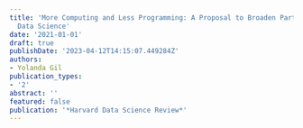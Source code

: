 ```yaml
---
title: 'More Computing and Less Programming: A Proposal to Broaden Participation in
  Data Science'
date: '2021-01-01'
draft: true
publishDate: '2023-04-12T14:15:07.449284Z'
authors:
- Yolanda Gil
publication_types:
- '2'
abstract: ''
featured: false
publication: '*Harvard Data Science Review*'
---
```


